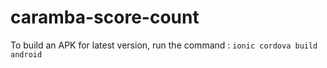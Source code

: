 # caramba-score-count

To build an APK for latest version, run the command :
```ionic cordova build android```
